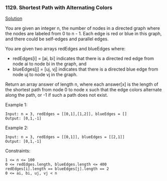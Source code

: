### 1129. Shortest Path with Alternating Colors

[Solution](https://leetcode.com/problems/shortest-path-with-alternating-colors/editorial/?envType=study-plan&id=graph-i)

You are given an integer n, the number of nodes in a directed graph where the nodes are labeled from 0 to n - 1. Each edge is red or blue in this graph, and there could be self-edges and parallel edges.

You are given two arrays redEdges and blueEdges where:

*    redEdges[i] = [ai, bi] indicates that there is a directed red edge from node ai to node bi in the graph, and
*    blueEdges[j] = [uj, vj] indicates that there is a directed blue edge from node uj to node vj in the graph.

Return an array answer of length n, where each answer[x] is the length of the shortest path from node 0 to node x such that the edge colors alternate along the path, or -1 if such a path does not exist.



Example 1:

    Input: n = 3, redEdges = [[0,1],[1,2]], blueEdges = []
    Output: [0,1,-1]

Example 2:

    Input: n = 3, redEdges = [[0,1]], blueEdges = [[2,1]]
    Output: [0,1,-1]



Constraints:

    1 <= n <= 100
    0 <= redEdges.length, blueEdges.length <= 400
    redEdges[i].length == blueEdges[j].length == 2
    0 <= ai, bi, uj, vj < n
